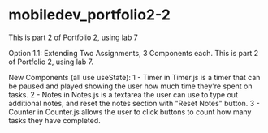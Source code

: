 # mobiledev_portfolio2-2
This is part 2 of Portfolio 2, using lab 7

Option 1.1: Extending Two Assignments, 3 Components each. This is part 2 of Portfolio 2, using lab 7.

New Components (all use useState):
1 - Timer in Timer.js is a timer that can be paused and played showing the user how much time they're spent on tasks.
2 - Notes in Notes.js is a textarea the user can use to type out additional notes, and reset the notes section with "Reset Notes" button.
3 - Counter in Counter.js allows the user to click buttons to count how many tasks they have completed.